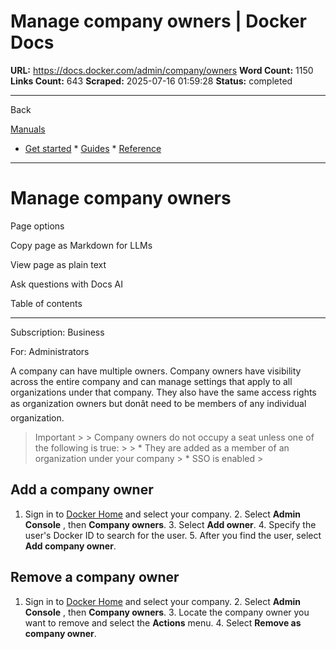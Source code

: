 # Manage company owners | Docker Docs

**URL:** https://docs.docker.com/admin/company/owners
**Word Count:** 1150
**Links Count:** 643
**Scraped:** 2025-07-16 01:59:28
**Status:** completed

---

Back

[Manuals](https://docs.docker.com/manuals/)

  * [Get started](https://docs.docker.com/get-started/)   * [Guides](https://docs.docker.com/guides/)   * [Reference](https://docs.docker.com/reference/)

* * *

# Manage company owners

Page options

Copy page as Markdown for LLMs

View page as plain text

Ask questions with Docs AI

Table of contents

* * *

Subscription: Business

For: Administrators

A company can have multiple owners. Company owners have visibility across the entire company and can manage settings that apply to all organizations under that company. They also have the same access rights as organization owners but donât need to be members of any individual organization.

> Important >  > Company owners do not occupy a seat unless one of the following is true: >  >   * They are added as a member of an organization under your company >   * SSO is enabled > 

## Add a company owner

  1. Sign in to [Docker Home](https://app.docker.com) and select your company.   2. Select **Admin Console** , then **Company owners**.   3. Select **Add owner**.   4. Specify the user's Docker ID to search for the user.   5. After you find the user, select **Add company owner**.

## Remove a company owner

  1. Sign in to [Docker Home](https://app.docker.com) and select your company.   2. Select **Admin Console** , then **Company owners**.   3. Locate the company owner you want to remove and select the **Actions** menu.   4. Select **Remove as company owner**.